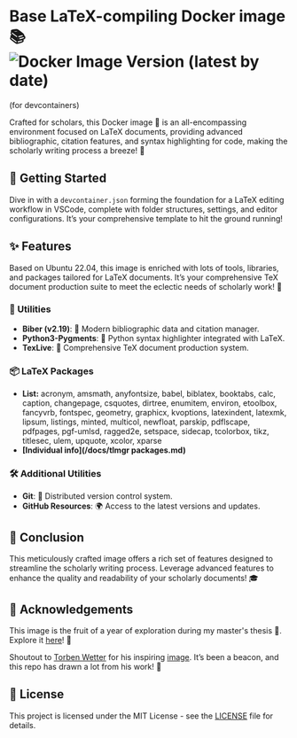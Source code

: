 # Base LaTeX-compiling Docker image 📚 ![Docker Image Version (latest by date)](https://img.shields.io/docker/v/flupke3622/latex-base)
(for devcontainers)

Crafted for scholars, this Docker image 🐳 is an all-encompassing environment focused on LaTeX documents, providing advanced bibliographic, citation features, and syntax highlighting for code, making the scholarly writing process a breeze! 🎉

## 🚀 Getting Started

Dive in with a `devcontainer.json` forming the foundation for a LaTeX editing workflow in VSCode, complete with folder structures, settings, and editor configurations. It’s your comprehensive template to hit the ground running!

## ✨ Features
Based on Ubuntu 22.04, this image is enriched with lots of tools, libraries, and packages tailored for LaTeX documents. It’s your comprehensive TeX document production suite to meet the eclectic needs of scholarly work! 🌟

### 🧰 Utilities
- **Biber (v2.19)**: 📑 Modern bibliographic data and citation manager.
- **Python3-Pygments**: 🎨 Python syntax highlighter integrated with LaTeX.
- **TexLive**: 📄 Comprehensive TeX document production system.

### 📦 LaTeX Packages
- **List:** acronym, amsmath, anyfontsize, babel, biblatex, booktabs, calc, caption, changepage, csquotes, dirtree, enumitem, environ, etoolbox, fancyvrb, fontspec, geometry, graphicx, kvoptions, latexindent, latexmk, lipsum, listings, minted, multicol, newfloat, parskip, pdflscape, pdfpages, pgf-umlsd, ragged2e, setspace, sidecap, tcolorbox, tikz, titlesec, ulem, upquote, xcolor, xparse
- **[Individual info](/docs/tlmgr packages.md)**

### 🛠 Additional Utilities
- **Git**: 🔄 Distributed version control system.
- **GitHub Resources**: 🌍 Access to the latest versions and updates.

## 📖 Conclusion
This meticulously crafted image offers a rich set of features designed to streamline the scholarly writing process. Leverage advanced features to enhance the quality and readability of your scholarly documents! 🎓

## 🙏 Acknowledgements
This image is the fruit of a year of exploration during my master's thesis 🥳. Explore it [here](https://github.com/flol3622/Pre-culling_LDBIM)! 📘

Shoutout to [Torben Wetter](https://github.com/TorbenWetter) for his inspiring [image](https://github.com/TorbenWetter/iu-latex-container-image). It’s been a beacon, and this repo has drawn a lot from his work! 👏

## 📄 License
This project is licensed under the MIT License - see the [LICENSE](LICENSE) file for details.
